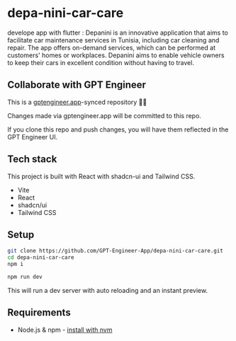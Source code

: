 # depa-nini-car-care

develope app with flutter : Depanini is an innovative application that aims to facilitate car maintenance services in Tunisia, including car cleaning and repair. The app offers on-demand services, which can be performed at customers' homes or workplaces. Depanini aims to enable vehicle owners to keep their cars in excellent condition without having to travel.

## Collaborate with GPT Engineer

This is a [gptengineer.app](https://gptengineer.app)-synced repository 🌟🤖

Changes made via gptengineer.app will be committed to this repo.

If you clone this repo and push changes, you will have them reflected in the GPT Engineer UI.

## Tech stack

This project is built with React with shadcn-ui and Tailwind CSS.

- Vite
- React
- shadcn/ui
- Tailwind CSS

## Setup

```sh
git clone https://github.com/GPT-Engineer-App/depa-nini-car-care.git
cd depa-nini-car-care
npm i
```

```sh
npm run dev
```

This will run a dev server with auto reloading and an instant preview.

## Requirements

- Node.js & npm - [install with nvm](https://github.com/nvm-sh/nvm#installing-and-updating)
